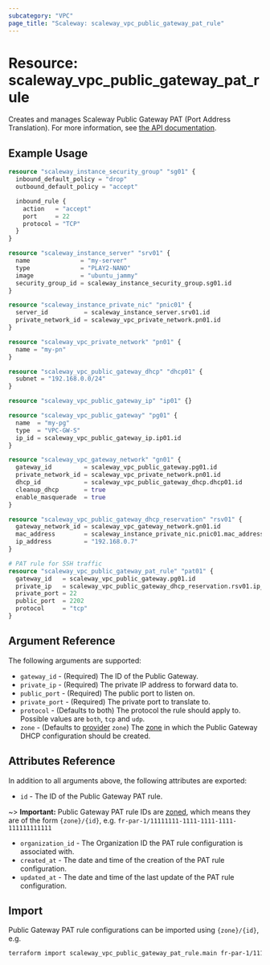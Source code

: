 ```yaml
---
subcategory: "VPC"
page_title: "Scaleway: scaleway_vpc_public_gateway_pat_rule"
---
```


# Resource: scaleway_vpc_public_gateway_pat_rule

Creates and manages Scaleway Public Gateway PAT (Port Address Translation).
For more information, see [the API documentation](https://www.scaleway.com/en/developers/api/public-gateway/#pat-rules-e75d10).

## Example Usage

```terraform
resource "scaleway_instance_security_group" "sg01" {
  inbound_default_policy = "drop"
  outbound_default_policy = "accept"

  inbound_rule {
    action   = "accept"
    port     = 22
    protocol = "TCP"
  }
}

resource "scaleway_instance_server" "srv01" {
  name              = "my-server"
  type              = "PLAY2-NANO"
  image             = "ubuntu_jammy"
  security_group_id = scaleway_instance_security_group.sg01.id
}

resource "scaleway_instance_private_nic" "pnic01" {
  server_id          = scaleway_instance_server.srv01.id
  private_network_id = scaleway_vpc_private_network.pn01.id
}

resource "scaleway_vpc_private_network" "pn01" {
  name = "my-pn"
}

resource "scaleway_vpc_public_gateway_dhcp" "dhcp01" {
  subnet = "192.168.0.0/24"
}

resource "scaleway_vpc_public_gateway_ip" "ip01" {}

resource "scaleway_vpc_public_gateway" "pg01" {
  name  = "my-pg"
  type  = "VPC-GW-S"
  ip_id = scaleway_vpc_public_gateway_ip.ip01.id
}

resource "scaleway_vpc_gateway_network" "gn01" {
  gateway_id         = scaleway_vpc_public_gateway.pg01.id
  private_network_id = scaleway_vpc_private_network.pn01.id
  dhcp_id            = scaleway_vpc_public_gateway_dhcp.dhcp01.id
  cleanup_dhcp       = true
  enable_masquerade  = true
}

resource "scaleway_vpc_public_gateway_dhcp_reservation" "rsv01" {
  gateway_network_id = scaleway_vpc_gateway_network.gn01.id
  mac_address        = scaleway_instance_private_nic.pnic01.mac_address
  ip_address         = "192.168.0.7"
}

# PAT rule for SSH traffic
resource "scaleway_vpc_public_gateway_pat_rule" "pat01" {
  gateway_id   = scaleway_vpc_public_gateway.pg01.id
  private_ip   = scaleway_vpc_public_gateway_dhcp_reservation.rsv01.ip_address
  private_port = 22
  public_port  = 2202
  protocol     = "tcp"
}
```

## Argument Reference

The following arguments are supported:

- `gateway_id` - (Required) The ID of the Public Gateway.
- `private_ip` - (Required) The private IP address to forward data to.
- `public_port` - (Required) The public port to listen on.
- `private_port` - (Required) The private port to translate to.
- `protocol` - (Defaults to both) The protocol the rule should apply to. Possible values are `both`, `tcp` and `udp`.
- `zone` - (Defaults to [provider](../index.md#zone) `zone`) The [zone](../guides/regions_and_zones.md#zones) in which the Public Gateway DHCP configuration should be created.

## Attributes Reference

In addition to all arguments above, the following attributes are exported:

- `id` - The ID of the Public Gateway PAT rule.

~> **Important:** Public Gateway PAT rule IDs are [zoned](../guides/regions_and_zones.md#resource-ids), which means they are of the form `{zone}/{id}`, e.g. `fr-par-1/11111111-1111-1111-1111-111111111111`

- `organization_id` - The Organization ID the PAT rule configuration is associated with.
- `created_at` - The date and time of the creation of the PAT rule configuration.
- `updated_at` - The date and time of the last update of the PAT rule configuration.

## Import

Public Gateway PAT rule configurations can be imported using `{zone}/{id}`, e.g.

```bash
terraform import scaleway_vpc_public_gateway_pat_rule.main fr-par-1/11111111-1111-1111-1111-111111111111
```
